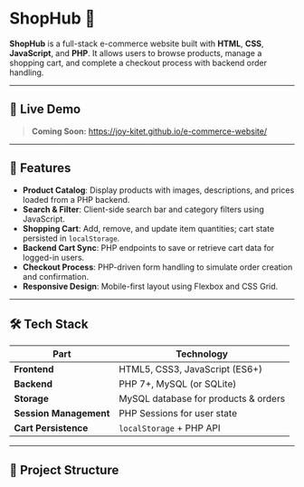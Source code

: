 # ShopHub 🛒

**ShopHub** is a full-stack e-commerce website built with **HTML**, **CSS**, **JavaScript**, and **PHP**. It allows users to browse products, manage a shopping cart, and complete a checkout process with backend order handling.

---

## 🚀 Live Demo

> **Coming Soon:** https://joy-kitet.github.io/e-commerce-website/

---

## 🎯 Features

- **Product Catalog**: Display products with images, descriptions, and prices loaded from a PHP backend.  
- **Search & Filter**: Client-side search bar and category filters using JavaScript.  
- **Shopping Cart**: Add, remove, and update item quantities; cart state persisted in `localStorage`.  
- **Backend Cart Sync**: PHP endpoints to save or retrieve cart data for logged-in users.  
- **Checkout Process**: PHP-driven form handling to simulate order creation and confirmation.  
- **Responsive Design**: Mobile-first layout using Flexbox and CSS Grid.  

---

## 🛠️ Tech Stack

| Part                 | Technology                                |
|----------------------|-------------------------------------------|
| **Frontend**         | HTML5, CSS3, JavaScript (ES6+)            |
| **Backend**          | PHP 7+, MySQL (or SQLite)                 |
| **Storage**          | MySQL database for products & orders      |
| **Session Management** | PHP Sessions for user state             |
| **Cart Persistence** | `localStorage` + PHP API                  |

---

## 📂 Project Structure


